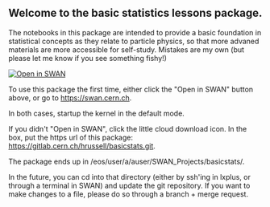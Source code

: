 ## Welcome to the basic statistics lessons package.

The notebooks in this package are intended to provide a basic foundation in statistical concepts as they relate to particle physics, 
so that more advaned materials are more accessible for self-study. 
Mistakes are my own (but please let me know if you see something fishy!)

[![Open in SWAN][openswan-image]][openswan-link]

To use this package the first time, either click the "Open in SWAN" button above, or go to https://swan.cern.ch. 

In both cases, startup the kernel in the default mode.

If you didn't "Open in SWAN", click the little cloud download icon. In the box, put the https url of this package: https://gitlab.cern.ch/hrussell/basicstats.git.

The package ends up in /eos/user/a/auser/SWAN_Projects/basicstats/.

In the future, you can cd into that directory (either by ssh'ing in lxplus, or through a terminal in SWAN) and update the git repository. If you want to make changes to a file, please do so through a branch + merge request.

[openswan-image]:https://swanserver.web.cern.ch/swanserver/images/badge_swan_white_150.png
[openswan-link]:https://cern.ch/swanserver/cgi-bin/go?projurl=https://gitlab.cern.ch/hrussell/basicstats.git
